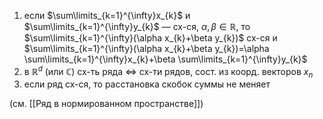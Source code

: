 1. если $\sum\limits_{k=1}^{\infty}x_{k}$ и $\sum\limits_{k=1}^{\infty}y_{k}$ — сх-ся, $\alpha, \beta \in \mathbb{R}$, то $\sum\limits_{k=1}^{\infty}(\alpha x_{k}+\beta y_{k})$ сх-ся и $\sum\limits_{k=1}^{\infty}(\alpha x_{k}+\beta y_{k})=\alpha \sum\limits_{k=1}^{\infty}x_{k}+\beta \sum\limits_{k=1}^{\infty}y_{k}$
2. в $\mathbb{R}^{d}$ (или $\mathbb{C}$) сх-ть ряда $\iff$ сх-ти рядов, сост. из коорд. векторов $x_{n}$
3. если ряд сх-ся, то расстановка скобок суммы не меняет

(см. [[Ряд в нормированном пространстве]])
